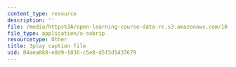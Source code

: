 ```yaml
---
content_type: resource
description: ''
file: /media/https%3A/open-learning-course-data-rc.s3.amazonaws.com/18-01sc-single-variable-calculus-fall-2010/84aea860e0d91036c5e8d5f3d1437679_owkMzpN8WDc.srt
file_type: application/x-subrip
resourcetype: Other
title: 3play caption file
uid: 84aea860-e0d9-1036-c5e8-d5f3d1437679
---
```


